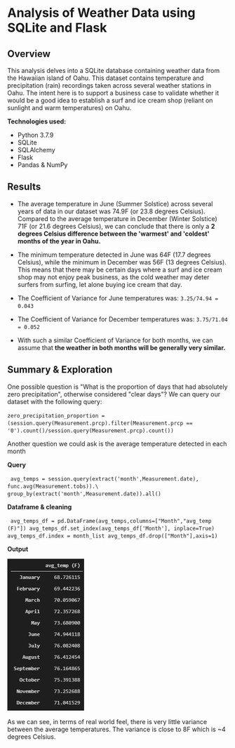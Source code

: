 # Analysis of Weather Data using SQLite and Flask

## Overview
This analysis delves into a SQLite database containing weather data from the Hawaiian island of Oahu. This dataset contains temperature and precipitation (rain) recordings taken across several weather stations in Oahu. The intent here is to support a business case to validate whether it would be a good idea to establish a surf and ice cream shop (reliant on sunlight and warm temperatures) on Oahu.

**Technologies used:**
- Python 3.7.9
- SQLite
- SQLAlchemy
- Flask
- Pandas & NumPy

## Results

- The average temperature in June (Summer Solstice) across several years of data in our dataset was 74.9F (or 23.8 degrees Celsius). Compared to the average temperature in December (Winter Solstice) 71F (or 21.6 degrees Celsius), we can conclude that there is only a **2 degrees Celsius difference between the 'warmest' and 'coldest' months of the year in Oahu.**

- The minimum temperature detected in June was 64F (17.7 degrees Celsius), while the minimum in December was 56F (13 degrees Celsius). This means that there may be certain days where a surf and ice cream shop may not enjoy peak business, as the cold weather may deter surfers from surfing, let alone buying ice cream that day.

- The Coefficient of Variance for June temperatures was: `3.25/74.94 = 0.043`
- The Coefficient of Variance for December temperatures was: `3.75/71.04 = 0.052`
- With such a similar Coefficient of Variance for both months, we can assume that **the weather in both months will be generally very similar.**

## Summary & Exploration

One possible question is "What is the proportion of days that had absolutely zero precipitation", otherwise considered "clear days"? We can query our dataset with the following query:

`zero_precipitation_proportion = (session.query(Measurement.prcp).filter(Measurement.prcp == '0').count()/session.query(Measurement.prcp).count())`


Another question we could ask is the average temperature detected in each month

**Query**

`
avg_temps = session.query(extract('month',Measurement.date),
            func.avg(Measurement.tobs)).\
    group_by(extract('month',Measurement.date)).all()`

**Dataframe & cleaning**

`
avg_temps_df = pd.DataFrame(avg_temps,columns=["Month","avg_temp (F)"])
avg_temps_df.set_index(avg_temps_df['Month'], inplace=True)
avg_temps_df.index = month_list
avg_temps_df.drop(["Month"],axis=1)`

**Output**

![avg_temp_df](/assets/avg_temp_df.png)

As we can see, in terms of real world feel, there is very little variance between the average temperatures. The variance is close to 8F which is ~4 degrees Celsius. 